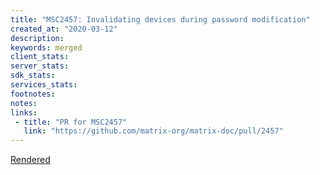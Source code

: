```yaml
---
title: "MSC2457: Invalidating devices during password modification"
created_at: "2020-03-12"
description:
keywords: merged
client_stats:
server_stats:
sdk_stats:
services_stats:
footnotes:
notes:
links:
 - title: "PR for MSC2457"
   link: "https://github.com/matrix-org/matrix-doc/pull/2457"
---
```

[Rendered](https://github.com/matrix-org/matrix-doc/blob/clokep/modify-password-invalid-sessions/proposals/2457-password-modification-invalidating-devices.md)
